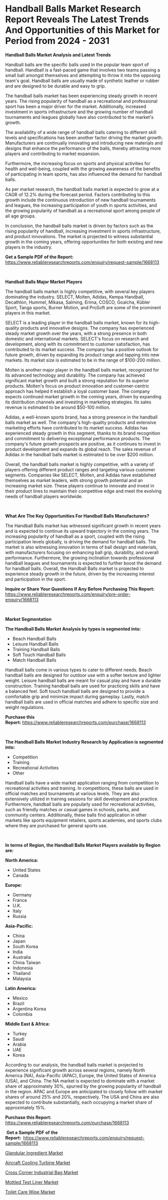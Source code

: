 <p><h1>Handball Balls Market Research Report Reveals The Latest Trends And Opportunities of this Market for Period from 2024 - 2031</h1></p><p><strong>Handball Balls Market Analysis and Latest Trends</strong></p>
<p><p>Handball balls are the specific balls used in the popular team sport of handball. Handball is a fast-paced game that involves two teams passing a small ball amongst themselves and attempting to throw it into the opposing team's goal. Handball balls are usually made of synthetic leather or rubber and are designed to be durable and easy to grip.</p><p>The handball balls market has been experiencing steady growth in recent years. The rising popularity of handball as a recreational and professional sport has been a major driver for the market. Additionally, increased investment in sports infrastructure and the growing number of handball tournaments and leagues globally have also contributed to the market's growth.</p><p>The availability of a wide range of handball balls catering to different skill levels and specifications has been another factor driving the market growth. Manufacturers are continually innovating and introducing new materials and designs that enhance the performance of the balls, thereby attracting more players and contributing to market expansion.</p><p>Furthermore, the increasing focus on sports and physical activities for health and well-being, coupled with the growing awareness of the benefits of participating in team sports, has also influenced the demand for handball balls.</p><p>As per market research, the handball balls market is expected to grow at a CAGR of 12.2% during the forecast period. Factors contributing to this growth include the continuous introduction of new handball tournaments and leagues, the increasing participation of youth in sports activities, and the growing popularity of handball as a recreational sport among people of all age groups.</p><p>In conclusion, the handball balls market is driven by factors such as the rising popularity of handball, increasing investment in sports infrastructure, and product innovations. The market is projected to witness substantial growth in the coming years, offering opportunities for both existing and new players in the industry.</p></p>
<p><strong>Get a Sample PDF of the Report:&nbsp;</strong> <a href="https://www.reliableresearchreports.com/enquiry/request-sample/1668113">https://www.reliableresearchreports.com/enquiry/request-sample/1668113</a></p>
<p>&nbsp;</p>
<p><strong>Handball Balls Major Market Players</strong></p>
<p><p>The handball balls market is highly competitive, with several key players dominating the industry. SELECT, Molten, Adidas, Kempa Handball, Decathlon, Hummel, Mikasa, Salming, Erima, COSCO, Goalcha, Kübler Sport, Tanga sports, Burner Motion, and ProSoft are some of the prominent players in this market.</p><p>SELECT is a leading player in the handball balls market, known for its high-quality products and innovative designs. The company has experienced steady market growth over the years, with a strong presence in both domestic and international markets. SELECT's focus on research and development, along with its commitment to customer satisfaction, has contributed to its market success. The company has a positive outlook for future growth, driven by expanding its product range and tapping into new markets. Its market size is estimated to be in the range of $100-200 million.</p><p>Molten is another major player in the handball balls market, recognized for its advanced technology and durability. The company has achieved significant market growth and built a strong reputation for its superior products. Molten's focus on product innovation and customer-centric approach has helped it establish a loyal customer base. The company expects continued market growth in the coming years, driven by expanding its distribution channels and investing in marketing strategies. Its sales revenue is estimated to be around $50-100 million.</p><p>Adidas, a well-known sports brand, has a strong presence in the handball balls market as well. The company's high-quality products and extensive marketing efforts have contributed to its market success. Adidas has experienced steady growth in this segment, thanks to its brand recognition and commitment to delivering exceptional performance products. The company's future growth prospects are positive, as it continues to invest in product development and expands its global reach. The sales revenue of Adidas in the handball balls market is estimated to be over $200 million.</p><p>Overall, the handball balls market is highly competitive, with a variety of players offering different product ranges and targeting various customer segments. Companies like SELECT, Molten, and Adidas have established themselves as market leaders, with strong growth potential and an increasing market size. These players continue to innovate and invest in their product lines to maintain their competitive edge and meet the evolving needs of handball players worldwide.</p></p>
<p>&nbsp;</p>
<p><strong>What Are The Key Opportunities For Handball Balls Manufacturers?</strong></p>
<p><p>The Handball Balls market has witnessed significant growth in recent years and is expected to continue its upward trajectory in the coming years. The increasing popularity of handball as a sport, coupled with the rising participation levels globally, is driving the demand for handball balls. The market is also witnessing innovation in terms of ball design and materials, with manufacturers focusing on enhancing ball grip, durability, and overall performance. Furthermore, the growing inclination towards professional handball leagues and tournaments is expected to further boost the demand for handball balls. Overall, the Handball Balls market is projected to experience steady growth in the future, driven by the increasing interest and participation in the sport.</p></p>
<p><strong>Inquire or Share Your Questions If Any Before Purchasing This Report:</strong> <a href="https://www.reliableresearchreports.com/enquiry/pre-order-enquiry/1668113">https://www.reliableresearchreports.com/enquiry/pre-order-enquiry/1668113</a></p>
<p>&nbsp;</p>
<p><strong>Market Segmentation</strong></p>
<p><strong>The Handball Balls Market Analysis by types is segmented into:</strong></p>
<p><ul><li>Beach Handball Balls</li><li>Leisure Handball Balls</li><li>Training Handball Balls</li><li>Soft Touch Handball Balls</li><li>Match Handball Balls</li></ul></p>
<p><p>Handball balls come in various types to cater to different needs. Beach handball balls are designed for outdoor use with a softer texture and lighter weight. Leisure handball balls are meant for casual play and have a durable construction. Training handball balls are used for practicing skills and have a balanced feel. Soft touch handball balls are designed to provide a comfortable grip and minimize impact during gameplay. Lastly, match handball balls are used in official matches and adhere to specific size and weight regulations.</p></p>
<p><strong>Purchase this Report:&nbsp;</strong><a href="https://www.reliableresearchreports.com/purchase/1668113">https://www.reliableresearchreports.com/purchase/1668113</a></p>
<p>&nbsp;</p>
<p><strong>The Handball Balls Market Industry Research by Application is segmented into:</strong></p>
<p><ul><li>Competition</li><li>Training</li><li>Recreational Activities</li><li>Other</li></ul></p>
<p><p>Handball balls have a wide market application ranging from competition to recreational activities and training. In competitions, these balls are used in official matches and tournaments at various levels. They are also extensively utilized in training sessions for skill development and practice. Furthermore, handball balls are popularly used for recreational activities, such as friendly matches or casual games in schools, parks, and community centers. Additionally, these balls find application in other markets like sports equipment retailers, sports academies, and sports clubs where they are purchased for general sports use.</p></p>
<p>&nbsp;</p>
<p><strong>In terms of Region, the Handball Balls Market Players available by Region are:</strong></p>
<p>
    <p> <strong> North America: </strong>
        <ul>
            <li>United States</li>
            <li>Canada</li>
        </ul>
        </p> 
    <p> <strong> Europe: </strong>
        <ul>
            <li>Germany</li>
            <li>France</li>
            <li>U.K.</li>
            <li>Italy</li>
            <li>Russia</li>
        </ul>
        </p> 
    <p> <strong> Asia-Pacific: </strong>
        <ul>
            <li>China</li>
            <li>Japan</li>
            <li>South Korea</li>
            <li>India</li>
            <li>Australia</li>
            <li>China Taiwan</li>
            <li>Indonesia</li>
            <li>Thailand</li>
            <li>Malaysia</li>
        </ul>
        </p> 
    <p> <strong> Latin America: </strong>
        <ul>
            <li>Mexico</li>
            <li>Brazil</li>
            <li>Argentina Korea</li>
            <li>Colombia</li>
        </ul>
        </p> 
    <p> <strong> Middle East & Africa: </strong>
        <ul>
            <li>Turkey</li>
            <li>Saudi</li>
            <li>Arabia</li>
            <li>UAE</li>
            <li>Korea</li>
        </ul>
    </p>
    </p>
<p><p>According to our analysis, the handball balls market is projected to experience significant growth across several regions, namely North America (NA), Asia-Pacific (APAC), Europe, the United States of America (USA), and China. The NA market is expected to dominate with a market share of approximately 30%, spurred by the growing popularity of handball in the region. APAC and Europe are anticipated to closely follow with market shares of around 25% and 20%, respectively. The USA and China are also expected to contribute substantially, each occupying a market share of approximately 15%.</p></p>
<p><strong>Purchase this Report: </strong><a href="https://www.reliableresearchreports.com/purchase/1668113">https://www.reliableresearchreports.com/purchase/1668113</a></p>
<p>&nbsp;<strong>Get a Sample PDF of the Report:&nbsp;&nbsp;</strong><a href="https://www.reliableresearchreports.com/enquiry/request-sample/1668113">https://www.reliableresearchreports.com/enquiry/request-sample/1668113</a></p>
<p><strong></strong></p>
<p><p><a href="https://www.linkedin.com/pulse/glandular-ingredient-market-offer-valuable-insights-size-tdfme?trackingId=7Z%2FZeT%2BkSUa7uhiowCJZdg%3D%3D">Glandular Ingredient Market</a></p><p><a href="https://www.linkedin.com/pulse/aircraft-cooling-turbine-market-dynamics-2024-2031-also-wunke?trackingId=B59%2BBa9%2FRuKzJt1oZeY%2Fng%3D%3D">Aircraft Cooling Turbine Market</a></p><p><a href="https://www.linkedin.com/pulse/cross-corner-industrial-bag-market-size-2024-2031-global-hefie?trackingId=joo0cC1ETMiu7%2ByBDyE6YA%3D%3D">Cross Corner Industrial Bag Market</a></p><p><a href="https://www.linkedin.com/pulse/mottled-test-liner-market-size-examines-its-scope-primary-57vbe?trackingId=EqHEqm49QaKgi8CM9wtHqg%3D%3D">Mottled Test Liner Market</a></p><p><a href="https://www.linkedin.com/pulse/toilet-care-wipe-market-centers-aspects-growth-share-jkxne?trackingId=d824LK8%2BRkus0ZdPPtr3Kg%3D%3D">Toilet Care Wipe Market</a></p></p>